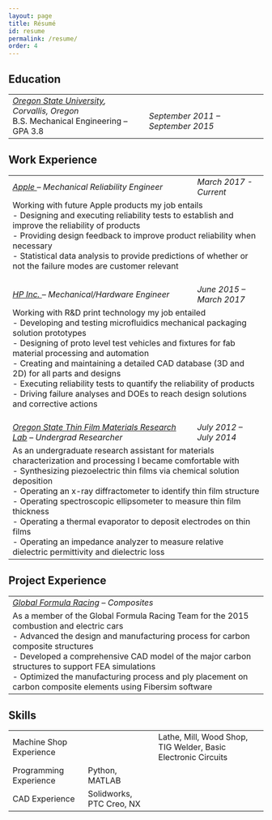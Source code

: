 ```yaml
---
layout: page
title: Résumé
id: resume
permalink: /resume/
order: 4
---
```


## Education
<table class="resume-table" id="education-table">
  <tbody>
    <tr>
      <td>
        <i><a href="http://oregonstate.edu">Oregon State University</a>, Corvallis, Oregon    </i><br>
        <span> B.S. Mechanical Engineering – GPA 3.8</span>
      </td>
      <td>
        <i><br>   September 2011 – September 2015</i>
      </td>
    </tr>
  </tbody>
</table>

## Work Experience
<table class="resume-table">
  <tbody>
   <tr>
      <td>
      <i><a href="https://www.apple.com/"> Apple </a> – Mechanical Reliability Engineer</i>
      </td>
      <td>
        <i>March 2017 - Current</i>
      </td>
    </tr>
    <tr class="list-row">
      <td colspan="2">
        Working with future Apple products my job entails<br>
        - Designing and executing reliability tests to establish and improve the reliability of products<br>
        - Providing design feedback to improve product reliability when necessary<br>
        - Statistical data analysis to provide predictions of whether or not the failure modes are customer relevant<br>
        <br>
      </td>
    </tr>
    <tr>
      <td>
      <i><a href="https://www8.hp.com/us/en/home.html">HP Inc. </a> – Mechanical/Hardware Engineer</i>
      </td>
      <td>
        <i>June 2015 – March 2017</i>
      </td>
    </tr>
    <tr class="list-row">
      <td colspan="2">
        Working with R&D print technology my job entailed<br>
        - Developing and testing microfluidics mechanical packaging solution prototypes<br>
        - Designing of proto level test vehicles and fixtures for fab material processing and automation<br>
        - Creating and maintaining a detailed CAD database (3D and 2D) for all parts and designs<br>
        - Executing reliability tests to quantify the reliability of products<br>
        - Driving failure analyses and DOEs to reach design solutions and corrective actions<br>
        <br>
      </td>
    </tr>
    <tr>
      <td>
      <i><a href="https://mime.oregonstate.edu/people/brady-j-gibbons">Oregon State Thin Film Materials Research Lab</a> – Undergrad Researcher</i>
      </td>
      <td>
        <i>July 2012 – July 2014</i>
      </td>
    </tr>
    <tr class="list-row">
      <td colspan="2">
        As an undergraduate research assistant for materials characterization and processing I became comfortable with<br>
        - Synthesizing piezoelectric thin films via chemical solution deposition<br>
        - Operating an x-ray diffractometer to identify thin film structure<br>
        - Operating spectroscopic ellipsometer to measure thin film thickness<br>
        - Operating a thermal evaporator to deposit electrodes on thin films<br>
        - Operating an impedance analyzer to measure relative dielectric permittivity and dielectric loss<br>
      </td>
    </tr>
  </tbody>
</table>

## Project Experience
<table class="resume-table">
  <tbody>
    <tr>
      <td><i><a href="https://www.global-formula-racing.com/en/">Global Formula Racing</a> – Composites</i></td>
    </tr>
    <tr class="list-row">
      <td>
        As a member of the Global Formula Racing Team for the 2015 combustion and electric cars<br>
        - Advanced the design and manufacturing process for carbon composite structures<br>
        - Developed a comprehensive CAD model of the major carbon structures to support FEA simulations<br>
        - Optimized the manufacturing process and ply placement on carbon composite elements using Fibersim software<br>
      </td>
    </tr>

  </tbody>
</table>

## Skills
<table class="resume-table" id="skills-table">
  <tbody>
    <tr>
      <td>Machine Shop Experience    </td>
      <td>    </td>
      <td>Lathe, Mill, Wood Shop, TIG Welder, Basic Electronic Circuits</td>
    </tr>
    <tr>
      <td>Programming Experience   </td>
      <td>Python, MATLAB </td>
    </tr>
    <tr>
      <td>CAD Experience</td>
      <td>Solidworks, PTC Creo, NX</td>
    </tr>
  </tbody>
</table>
